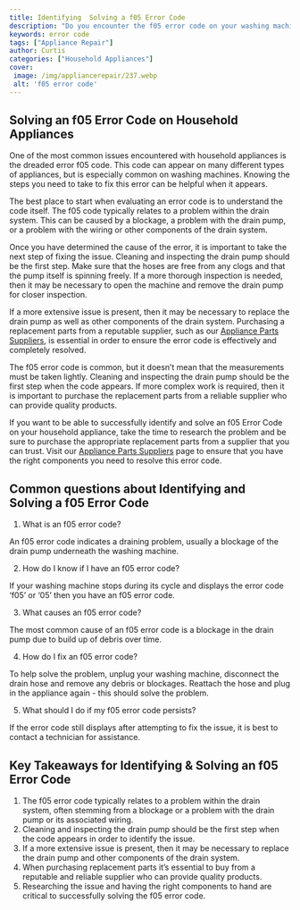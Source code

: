 ```yaml
---
title: Identifying  Solving a f05 Error Code
description: "Do you encounter the f05 error code on your washing machine Dont panic In this blog post we discuss how to identify  solve the f05 error code quickly and easily"
keywords: error code
tags: ["Appliance Repair"]
author: Curtis
categories: ["Household Appliances"]
cover: 
 image: /img/appliancerepair/237.webp
 alt: 'f05 error code'
---
```

## Solving an f05 Error Code on Household Appliances
One of the most common issues encountered with household appliances is the dreaded error f05 code. This code can appear on many different types of appliances, but is especially common on washing machines. Knowing the steps you need to take to fix this error can be helpful when it appears.

The best place to start when evaluating an error code is to understand the code itself. The f05 code typically relates to a problem within the drain system. This can be caused by a blockage, a problem with the drain pump, or a problem with the wiring or other components of the drain system.

Once you have determined the cause of the error, it is important to take the next step of fixing the issue. Cleaning and inspecting the drain pump should be the first step. Make sure that the hoses are free from any clogs and that the pump itself is spinning freely. If a more thorough inspection is needed, then it may be necessary to open the machine and remove the drain pump for closer inspection.

If a more extensive issue is present, then it may be necessary to replace the drain pump as well as other components of the drain system. Purchasing a replacement parts from a reputable supplier, such as our [Appliance Parts Suppliers](./pages/appliance-parts-suppliers/), is essential in order to ensure the error code is effectively and completely resolved.

The f05 error code is common, but it doesn’t mean that the measurements must be taken lightly. Cleaning and inspecting the drain pump should be the first step when the code appears. If more complex work is required, then it is important to purchase the replacement parts from a reliable supplier who can provide quality products.

If you want to be able to successfully identify and solve an f05 Error Code on your household appliance, take the time to research the problem and be sure to purchase the appropriate replacement parts from a supplier that you can trust. Visit our [Appliance Parts Suppliers](./pages/appliance-parts-suppliers/ ) page to ensure that you have the right components you need to resolve this error code.

## Common questions about Identifying and Solving a f05 Error Code

1. What is an f05 error code?
 
 An f05 error code indicates a draining problem, usually a blockage of the drain pump underneath the washing machine.

2. How do I know if I have an f05 error code?
 
 If your washing machine stops during its cycle and displays the error code ‘f05’ or ‘05’ then you have an f05 error code.

3. What causes an f05 error code?

 The most common cause of an f05 error code is a blockage in the drain pump due to build up of debris over time.

4. How do I fix an f05 error code?

 To help solve the problem, unplug your washing machine, disconnect the drain hose and remove any debris or blockages. Reattach the hose and plug in the appliance again - this should solve the problem.

5. What should I do if my f05 error code persists?

 If the error code still displays after attempting to fix the issue, it is best to contact a technician for assistance.

## Key Takeaways for Identifying & Solving an f05 Error Code
1. The f05 error code typically relates to a problem within the drain system, often stemming from a blockage or a problem with the drain pump or its associated wiring.
2. Cleaning and inspecting the drain pump should be the first step when the code appears in order to identify the issue.
3. If a more extensive issue is present, then it may be necessary to replace the drain pump and other components of the drain system.
4. When purchasing replacement parts it’s essential to buy from a reputable and reliable supplier who can provide quality products.
5. Researching the issue and having the right components to hand are critical to successfully solving the f05 error code.

